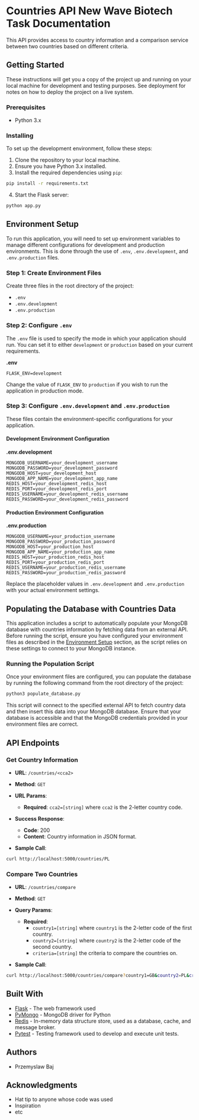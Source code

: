 # Countries API New Wave Biotech Task Documentation

This API provides access to country information and a comparison service between two countries based on different criteria.

## Getting Started

These instructions will get you a copy of the project up and running on your local machine for development and testing purposes. See deployment for notes on how to deploy the project on a live system.

### Prerequisites

- Python 3.x

### Installing

To set up the development environment, follow these steps:

1. Clone the repository to your local machine.
2. Ensure you have Python 3.x installed.
3. Install the required dependencies using `pip`:
```bash
pip install -r requirements.txt
```
4. Start the Flask server:
```bash
python app.py
```

## Environment Setup

To run this application, you will need to set up environment variables to manage different configurations for development and production environments. This is done through the use of `.env`, `.env.development`, and `.env.production` files.

### Step 1: Create Environment Files

Create three files in the root directory of the project:

- `.env`
- `.env.development`
- `.env.production`

### Step 2: Configure `.env`

The `.env` file is used to specify the mode in which your application should run. You can set it to either `development` or `production` based on your current requirements.

**.env**
```plaintext
FLASK_ENV=development
```

Change the value of `FLASK_ENV` to `production` if you wish to run the application in production mode.

### Step 3: Configure `.env.development` and `.env.production`

These files contain the environment-specific configurations for your application.

#### Development Environment Configuration

**.env.development**
```plaintext
MONGODB_USERNAME=your_development_username
MONGODB_PASSWORD=your_development_password
MONGODB_HOST=your_development_host
MONGODB_APP_NAME=your_development_app_name
REDIS_HOST=your_development_redis_host
REDIS_PORT=your_development_redis_port
REDIS_USERNAME=your_development_redis_username
REDIS_PASSWORD=your_development_redis_password
```

#### Production Environment Configuration

**.env.production**
```plaintext
MONGODB_USERNAME=your_production_username
MONGODB_PASSWORD=your_production_password
MONGODB_HOST=your_production_host
MONGODB_APP_NAME=your_production_app_name
REDIS_HOST=your_production_redis_host
REDIS_PORT=your_production_redis_port
REDIS_USERNAME=your_production_redis_username
REDIS_PASSWORD=your_production_redis_password
```

Replace the placeholder values in `.env.development` and `.env.production` with your actual environment settings.

## Populating the Database with Countries Data

This application includes a script to automatically populate your MongoDB database with countries information by fetching data from an external API. Before running the script, ensure you have configured your environment files as described in the [Environment Setup](#environment-setup) section, as the script relies on these settings to connect to your MongoDB instance.

### Running the Population Script

Once your environment files are configured, you can populate the database by running the following command from the root directory of the project:

```bash
python3 populate_database.py
```

This script will connect to the specified external API to fetch country data and then insert this data into your MongoDB database. Ensure that your database is accessible and that the MongoDB credentials provided in your environment files are correct.

## API Endpoints

### Get Country Information

- **URL**: `/countries/<cca2>`
- **Method**: `GET`
- **URL Params**: 
  - **Required**: `cca2=[string]` where `cca2` is the 2-letter country code.

- **Success Response**:
  - **Code**: 200 
  - **Content**: Country information in JSON format.

- **Sample Call**: 
```bash
curl http://localhost:5000/countries/PL
```

### Compare Two Countries

- **URL**: `/countries/compare`
- **Method**: `GET`
- **Query Params**: 
  - **Required**: 
    - `country1=[string]` where `country1` is the 2-letter code of the first country.
    - `country2=[string]` where `country2` is the 2-letter code of the second country.
    - `criteria=[string]` the criteria to compare the countries on.

- **Sample Call**: 
```bash
curl http://localhost:5000/countries/compare?country1=GB&country2=PL&criteria=population
```

## Built With

- [Flask](http://flask.pocoo.org/) - The web framework used
- [PyMongo](https://api.mongodb.com/python/current/) - MongoDB driver for Python
- [Redis](https://redis.io/) - In-memory data structure store, used as a database, cache, and message broker.
- [Pytest](https://pytest.org/) - Testing framework used to develop and execute unit tests.

## Authors

- Przemyslaw Baj

## Acknowledgments

- Hat tip to anyone whose code was used
- Inspiration
- etc



